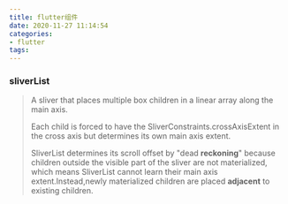 ```yaml
---
title: flutter组件
date: 2020-11-27 11:14:54
categories: 
- flutter
tags:
---
```


### sliverList

> A sliver that places multiple box children in a linear array along the main axis.
>
> Each child is forced to have the SliverConstraints.crossAxisExtent in the cross axis but determines its own main axis extent.
>
> SliverList determines its scroll offset by "dead **reckoning**" because children outside the visible part of the sliver are not materialized, which means SliverList cannot learn their main axis extent.Instead,newly materialized children are placed **adjacent** to existing children.

